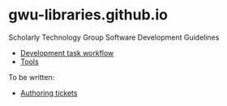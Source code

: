 gwu-libraries.github.io
=======================

Scholarly Technology Group Software Development Guidelines

* [Development task workflow](DevelopmentTaskWorkflow.md)
* [Tools](Tools.md)


To be written:

* [Authoring tickets](Tickets.md)